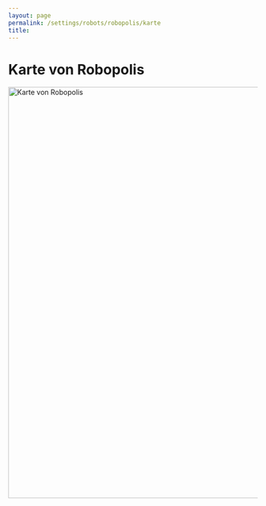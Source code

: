 ```yaml
---
layout: page
permalink: /settings/robots/robopolis/karte
title: 
---
```


# Karte von Robopolis

<div class="karte"><img alt="Karte von Robopolis" height="831" src="{{ site.baseurl }}/assets/pics/lite/karten/robopolis.png" width="1018"/></div>
